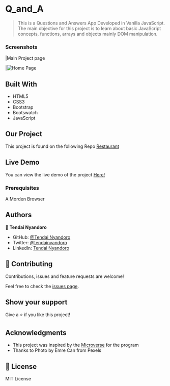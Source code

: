 # Q_and_A

> This is a Questions and Answers App Developed in Vanilla JavaScript. The main objective for this project is to learn about basic JavaScript concepts, functions, arrays and objects mainly DOM manipulation.

### Screenshots

|Main Project page

|![Home Page]()

## Built With

- HTML5
- CSS3
- Bootstrap
- Bootswatch
- JavaScript

## Our Project

This project is found on the following Repo [Restaurant](https://github.com/tnyandoro/restaurant-page-webpack/)

## Live Demo

You can view the live demo of the project [Here!](http://tendainyandoro.me/restaurant-page-webpack/dist/index.html/)

### Prerequisites

A Morden Browser


## Authors

👤 **Tendai Nyandoro**

- GitHub: [@Tendai Nyandoro](https://github.com/tnyandoro)
- Twitter: [@tendainyandoro](https://twitter.com/tendainyandoro)
- LinkedIn: [Tendai Nyandoro](https://www.linkedin.com/in/tendai-nyandoro/)

## 🤝 Contributing

Contributions, issues and feature requests are welcome!

Feel free to check the [issues page](https://github.com/tnyandoro/restaurant-page-webpack/issues).

## Show your support

Give a ⭐️ if you like this project!

## Acknowledgments

- This project was inspired by the [Microverse](https://www.microverse.org/) for the  program
- Thanks to Photo by Emre Can from Pexels


## 📝 License

MIT License
